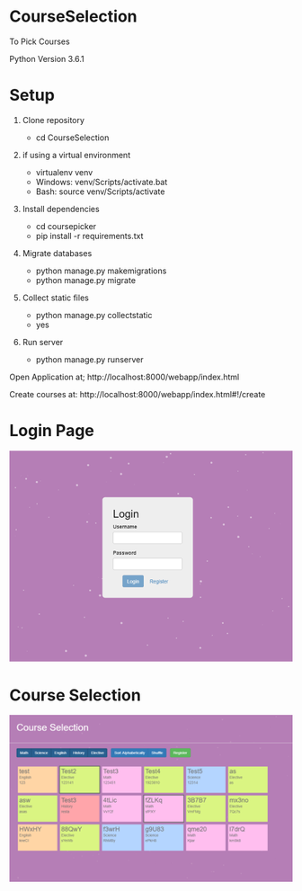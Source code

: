 # CourseSelection
To Pick Courses


Python Version 3.6.1



# Setup
1. Clone repository
   - cd CourseSelection

2. if using a virtual environment
   - virtualenv venv
   - Windows: venv/Scripts/activate.bat 
   - Bash: source venv/Scripts/activate

3. Install dependencies
   - cd coursepicker
   - pip install -r requirements.txt

4. Migrate databases
   - python manage.py makemigrations
   - python manage.py migrate

5. Collect static files
   - python manage.py collectstatic
   - yes

6. Run server
   - python manage.py runserver


Open Application at;
http://localhost:8000/webapp/index.html

Create courses at:
http://localhost:8000/webapp/index.html#!/create

# Login Page
![Login Page](https://raw.githubusercontent.com/Dexeux/CourseSelection/master/Examples/login.PNG)
# Course Selection
![Course Registration](https://raw.githubusercontent.com/Dexeux/CourseSelection/master/Examples/course-selection.PNG)

